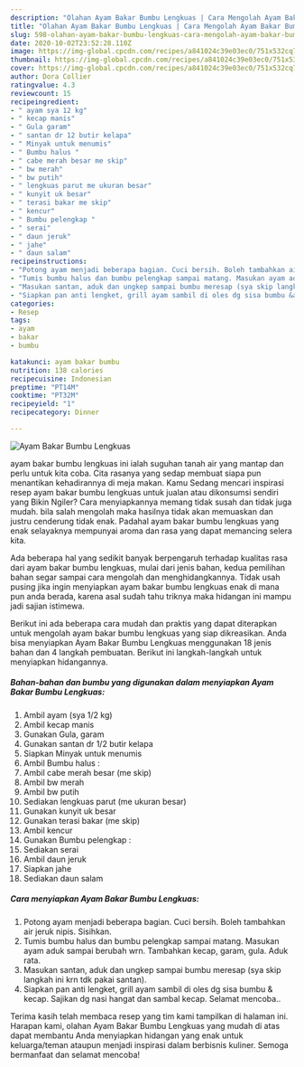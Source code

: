 ```yaml
---
description: "Olahan Ayam Bakar Bumbu Lengkuas | Cara Mengolah Ayam Bakar Bumbu Lengkuas Yang Lezat"
title: "Olahan Ayam Bakar Bumbu Lengkuas | Cara Mengolah Ayam Bakar Bumbu Lengkuas Yang Lezat"
slug: 598-olahan-ayam-bakar-bumbu-lengkuas-cara-mengolah-ayam-bakar-bumbu-lengkuas-yang-lezat
date: 2020-10-02T23:52:28.110Z
image: https://img-global.cpcdn.com/recipes/a841024c39e03ec0/751x532cq70/ayam-bakar-bumbu-lengkuas-foto-resep-utama.jpg
thumbnail: https://img-global.cpcdn.com/recipes/a841024c39e03ec0/751x532cq70/ayam-bakar-bumbu-lengkuas-foto-resep-utama.jpg
cover: https://img-global.cpcdn.com/recipes/a841024c39e03ec0/751x532cq70/ayam-bakar-bumbu-lengkuas-foto-resep-utama.jpg
author: Dora Collier
ratingvalue: 4.3
reviewcount: 15
recipeingredient:
- " ayam sya 12 kg"
- " kecap manis"
- " Gula garam"
- " santan dr 12 butir kelapa"
- " Minyak untuk menumis"
- " Bumbu halus "
- " cabe merah besar me skip"
- " bw merah"
- " bw putih"
- " lengkuas parut me ukuran besar"
- " kunyit uk besar"
- " terasi bakar me skip"
- " kencur"
- " Bumbu pelengkap "
- " serai"
- " daun jeruk"
- " jahe"
- " daun salam"
recipeinstructions:
- "Potong ayam menjadi beberapa bagian. Cuci bersih. Boleh tambahkan air jeruk nipis. Sisihkan."
- "Tumis bumbu halus dan bumbu pelengkap sampai matang. Masukan ayam aduk sampai berubah wrn. Tambahkan kecap, garam, gula. Aduk rata."
- "Masukan santan, aduk dan ungkep sampai bumbu meresap (sya skip langkah ini krn tdk pakai santan)."
- "Siapkan pan anti lengket, grill ayam sambil di oles dg sisa bumbu &amp; kecap. Sajikan dg nasi hangat dan sambal kecap. Selamat mencoba.."
categories:
- Resep
tags:
- ayam
- bakar
- bumbu

katakunci: ayam bakar bumbu 
nutrition: 138 calories
recipecuisine: Indonesian
preptime: "PT14M"
cooktime: "PT32M"
recipeyield: "1"
recipecategory: Dinner

---
```



![Ayam Bakar Bumbu Lengkuas](https://img-global.cpcdn.com/recipes/a841024c39e03ec0/751x532cq70/ayam-bakar-bumbu-lengkuas-foto-resep-utama.jpg)


ayam bakar bumbu lengkuas ini ialah suguhan tanah air yang mantap dan perlu untuk kita coba. Cita rasanya yang sedap membuat siapa pun menantikan kehadirannya di meja makan.
Kamu Sedang mencari inspirasi resep ayam bakar bumbu lengkuas untuk jualan atau dikonsumsi sendiri yang Bikin Ngiler? Cara menyiapkannya memang tidak susah dan tidak juga mudah. bila salah mengolah maka hasilnya tidak akan memuaskan dan justru cenderung tidak enak. Padahal ayam bakar bumbu lengkuas yang enak selayaknya mempunyai aroma dan rasa yang dapat memancing selera kita.



Ada beberapa hal yang sedikit banyak berpengaruh terhadap kualitas rasa dari ayam bakar bumbu lengkuas, mulai dari jenis bahan, kedua pemilihan bahan segar sampai cara mengolah dan menghidangkannya. Tidak usah pusing jika ingin menyiapkan ayam bakar bumbu lengkuas enak di mana pun anda berada, karena asal sudah tahu triknya maka hidangan ini mampu jadi sajian istimewa.


Berikut ini ada beberapa cara mudah dan praktis yang dapat diterapkan untuk mengolah ayam bakar bumbu lengkuas yang siap dikreasikan. Anda bisa menyiapkan Ayam Bakar Bumbu Lengkuas menggunakan 18 jenis bahan dan 4 langkah pembuatan. Berikut ini langkah-langkah untuk menyiapkan hidangannya.

<!--inarticleads1-->

##### Bahan-bahan dan bumbu yang digunakan dalam menyiapkan Ayam Bakar Bumbu Lengkuas:

1. Ambil  ayam (sya 1/2 kg)
1. Ambil  kecap manis
1. Gunakan  Gula, garam
1. Gunakan  santan dr 1/2 butir kelapa
1. Siapkan  Minyak untuk menumis
1. Ambil  Bumbu halus :
1. Ambil  cabe merah besar (me skip)
1. Ambil  bw merah
1. Ambil  bw putih
1. Sediakan  lengkuas parut (me ukuran besar)
1. Gunakan  kunyit uk besar
1. Gunakan  terasi bakar (me skip)
1. Ambil  kencur
1. Gunakan  Bumbu pelengkap :
1. Sediakan  serai
1. Ambil  daun jeruk
1. Siapkan  jahe
1. Sediakan  daun salam




<!--inarticleads2-->

##### Cara menyiapkan Ayam Bakar Bumbu Lengkuas:

1. Potong ayam menjadi beberapa bagian. Cuci bersih. Boleh tambahkan air jeruk nipis. Sisihkan.
1. Tumis bumbu halus dan bumbu pelengkap sampai matang. Masukan ayam aduk sampai berubah wrn. Tambahkan kecap, garam, gula. Aduk rata.
1. Masukan santan, aduk dan ungkep sampai bumbu meresap (sya skip langkah ini krn tdk pakai santan).
1. Siapkan pan anti lengket, grill ayam sambil di oles dg sisa bumbu &amp; kecap. Sajikan dg nasi hangat dan sambal kecap. Selamat mencoba..




Terima kasih telah membaca resep yang tim kami tampilkan di halaman ini. Harapan kami, olahan Ayam Bakar Bumbu Lengkuas yang mudah di atas dapat membantu Anda menyiapkan hidangan yang enak untuk keluarga/teman ataupun menjadi inspirasi dalam berbisnis kuliner. Semoga bermanfaat dan selamat mencoba!
